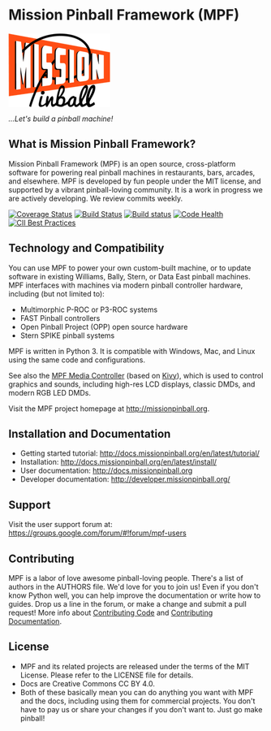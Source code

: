 Mission Pinball Framework (MPF)
===============================

<img align="center" height="146" src="mpf-logo-200.png"/>

<em>...Let's build a pinball machine!</em>

What is Mission Pinball Framework?
----------------------------------

Mission Pinball Framework (MPF) is an open source, cross-platform software for powering real pinball
machines in restaurants, bars, arcades, and elsewhere. MPF is developed by fun people under the MIT license, and supported by a vibrant pinball-loving community. It is a work in progress we are actively developing. We review commits weekly.

[![Coverage Status](https://coveralls.io/repos/missionpinball/mpf/badge.svg?branch=dev&service=github)](https://coveralls.io/github/missionpinball/mpf?branch=dev)
[![Build Status](https://travis-ci.org/missionpinball/mpf.svg?branch=dev)](https://travis-ci.org/missionpinball/mpf)
[![Build status](https://ci.appveyor.com/api/projects/status/ir15w3bo3kq19na1?svg=true)](https://ci.appveyor.com/project/toomanybrians/mpf)
[![Code Health](https://landscape.io/github/missionpinball/mpf/dev/landscape.svg?style=flat)](https://landscape.io/github/missionpinball/mpf/dev)
[![CII Best Practices](https://bestpractices.coreinfrastructure.org/projects/1687/badge)](https://bestpractices.coreinfrastructure.org/projects/1687)


Technology and Compatibility
----------------------------

You can use MPF to power your own custom-built machine, or to update software in existing Williams, Bally,
Stern, or Data East pinball machines. MPF interfaces with machines via modern pinball controller hardware, including (but not limited to):

* Multimorphic P-ROC or P3-ROC systems
* FAST Pinball controllers
* Open Pinball Project (OPP) open source hardware
* Stern SPIKE pinball systems

MPF is written in Python 3. It is compatible with Windows, Mac, and Linux using the same code and configurations. 

See also the [MPF Media Controller](https://github.com/missionpinball/mpf-mc/) (based on [Kivy](http://kivy.org)),
which is used to control graphics and sounds, including high-res LCD displays, classic DMDs, and modern RGB LED DMDs.

Visit the MPF project homepage at http://missionpinball.org.

Installation and Documentation
------------------------------
* Getting started tutorial: http://docs.missionpinball.org/en/latest/tutorial/
* Installation: http://docs.missionpinball.org/en/latest/install/
* User documentation: http://docs.missionpinball.org
* Developer documentation: http://developer.missionpinball.org/

Support
-------
Visit the user support forum at: https://groups.google.com/forum/#!forum/mpf-users

Contributing
------------
MPF is a labor of love awesome pinball-loving people. There's a list of authors in the AUTHORS file. We'd love for you
to join us! Even if you don't know Python well, you can help improve the documentation or write how to guides. Drop us a
line in the forum, or make a change and submit a pull request! More info about [Contributing Code](http://docs.missionpinball.org/en/latest/about/contributing_to_mpf.html)
and [Contributing Documentation](http://docs.missionpinball.org/en/latest/about/contributing_to_mpf_docs.html).

License
-------
* MPF and its related projects are released under the terms of the MIT License. Please refer to the LICENSE file for details.
* Docs are Creative Commons CC BY 4.0.
* Both of these basically mean you can do anything you want with MPF and the docs, including using them for commercial
  projects. You don't have to pay us or share your changes if you don't want to. Just go make pinball!

